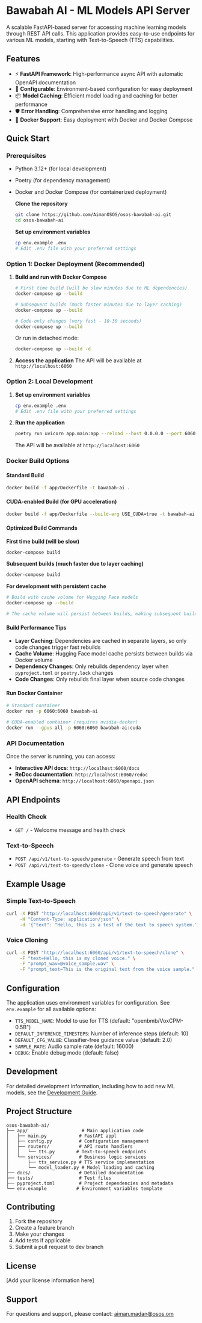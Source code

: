 # Bawabah AI - ML Models API Server

A scalable FastAPI-based server for accessing machine learning models through REST API calls. This application provides easy-to-use endpoints for various ML models, starting with Text-to-Speech (TTS) capabilities.

## Features

- ⚡ **FastAPI Framework**: High-performance async API with automatic OpenAPI documentation
- 🔧 **Configurable**: Environment-based configuration for easy deployment
- 📦 **Model Caching**: Efficient model loading and caching for better performance
- 🛡️ **Error Handling**: Comprehensive error handling and logging
- 🐳 **Docker Support**: Easy deployment with Docker and Docker Compose

## Quick Start

### Prerequisites

- Python 3.12+ (for local development)
- Poetry (for dependency management)
- Docker and Docker Compose (for containerized deployment)

   **Clone the repository**
   ```bash
   git clone https://github.com/AimanOSOS/osos-bawabah-ai.git
   cd osos-bawabah-ai
   ```

  **Set up environment variables**
   ```bash
   cp env.example .env
   # Edit .env file with your preferred settings
   ```

### Option 1: Docker Deployment (Recommended)


1. **Build and run with Docker Compose**
   ```bash
   # First time build (will be slow minutes due to ML dependencies)
   docker-compose up --build
   
   # Subsequent builds (much faster minutes due to layer caching)
   docker-compose up --build
   
   # Code-only changes (very fast - 10-30 seconds)
   docker-compose up --build
   ```

   Or run in detached mode:
   ```bash
   docker-compose up --build -d
   ```

2. **Access the application**
   The API will be available at `http://localhost:6060`

### Option 2: Local Development


1. **Set up environment variables**
   ```bash
   cp env.example .env
   # Edit .env file with your preferred settings
   ```

2. **Run the application**
   ```bash
   poetry run uvicorn app.main:app --reload --host 0.0.0.0 --port 6060
   ```

   The API will be available at `http://localhost:6060`

### Docker Build Options

#### Standard Build
```bash
docker build -f app/Dockerfile -t bawabah-ai .
```

#### CUDA-enabled Build (for GPU acceleration)
```bash
docker build -f app/Dockerfile --build-arg USE_CUDA=true -t bawabah-ai:cuda .
```

#### Optimized Build Commands

**First time build (will be slow)**
```bash
docker-compose build
```

**Subsequent builds (much faster due to layer caching)**
```bash
docker-compose build
```

**For development with persistent cache**
```bash
# Build with cache volume for Hugging Face models
docker-compose up --build

# The cache volume will persist between builds, making subsequent builds even faster
```

#### Build Performance Tips

- **Layer Caching**: Dependencies are cached in separate layers, so only code changes trigger fast rebuilds
- **Cache Volume**: Hugging Face model cache persists between builds via Docker volume
- **Dependency Changes**: Only rebuilds dependency layer when `pyproject.toml` or `poetry.lock` changes
- **Code Changes**: Only rebuilds final layer when source code changes

#### Run Docker Container
```bash
# Standard container
docker run -p 6060:6060 bawabah-ai

# CUDA-enabled container (requires nvidia-docker)
docker run --gpus all -p 6060:6060 bawabah-ai:cuda
```

### API Documentation

Once the server is running, you can access:
- **Interactive API docs**: `http://localhost:6060/docs`
- **ReDoc documentation**: `http://localhost:6060/redoc`
- **OpenAPI schema**: `http://localhost:6060/openapi.json`

## API Endpoints

### Health Check
- `GET /` - Welcome message and health check

### Text-to-Speech
- `POST /api/v1/text-to-speech/generate` - Generate speech from text
- `POST /api/v1/text-to-speech/clone` - Clone voice and generate speech

## Example Usage

### Simple Text-to-Speech

```bash
curl -X POST "http://localhost:6060/api/v1/text-to-speech/generate" \
     -H "Content-Type: application/json" \
     -d '{"text": "Hello, this is a test of the text to speech system."}'
```

### Voice Cloning

```bash
curl -X POST "http://localhost:6060/api/v1/text-to-speech/clone" \
     -F "text=Hello, this is my cloned voice." \
     -F "prompt_wav=@voice_sample.wav" \
     -F "prompt_text=This is the original text from the voice sample."
```

## Configuration

The application uses environment variables for configuration. See `env.example` for all available options:

- `TTS_MODEL_NAME`: Model to use for TTS (default: "openbmb/VoxCPM-0.5B")
- `DEFAULT_INFERENCE_TIMESTEPS`: Number of inference steps (default: 10)
- `DEFAULT_CFG_VALUE`: Classifier-free guidance value (default: 2.0)
- `SAMPLE_RATE`: Audio sample rate (default: 16000)
- `DEBUG`: Enable debug mode (default: false)

## Development

For detailed development information, including how to add new ML models, see the [Development Guide](docs/development.md).

## Project Structure

```
osos-bawabah-ai/
├── app/                    # Main application code
│   ├── main.py            # FastAPI appl
│   ├── config.py          # Configuration management
│   ├── routers/           # API route handlers
│   │   └── tts.py        # Text-to-speech endpoints
│   └── services/          # Business logic services
│       ├── tts_service.py # TTS service implementation
│       └── model_loader.py # Model loading and caching
├── docs/                  # Detailed documentation
├── tests/                 # Test files
├── pyproject.toml         # Project dependencies and metadata
└── env.example           # Environment variables template
```

## Contributing

1. Fork the repository
2. Create a feature branch
3. Make your changes
4. Add tests if applicable
5. Submit a pull request to dev branch

## License

[Add your license information here]

## Support


For questions and support, please contact: aiman.madan@osos.om


